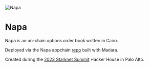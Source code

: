 ![Napa](https://github.com/parketh/napa/assets/27808560/c942d5a3-e10a-493d-81cf-72ad9345ea13)

# Napa
Napa is an on-chain options order book written in Cairo. 

Deployed via the Napa appchain [repo](https://github.com/parketh/napa-appchain) built with Madara.

Created during the [2023 Starknet Summit](https://summit23.starknet.io/) Hacker House in Palo Alto.
